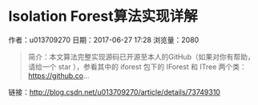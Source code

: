 # Isolation Forest算法实现详解
作者：u013709270
日期：2017-06-27 17:28
浏览量：2080
> 简介：本文算法完整实现源码已开源至本人的GitHub（如果对你有帮助，请给一个 star ），参看其中的 iforest 包下的 IForest 和 ITree 两个类： https://github.co...

 链接：http://blog.csdn.net/u013709270/article/details/73749310
